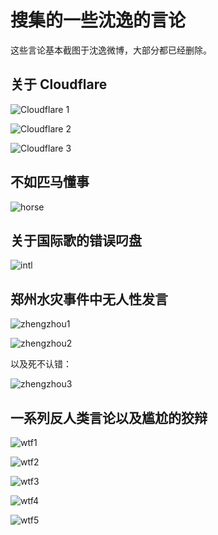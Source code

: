 # 搜集的一些沈逸的言论

这些言论基本截图于沈逸微博，大部分都已经删除。

## 关于 Cloudflare

![Cloudflare 1](https://raw.githubusercontent.com/The-Run-Philosophy-Organization/run/6da9ac5fbeb7c9543bcf2d70186a9f2efb28f416/%E5%BC%A0%E7%BB%B4%E4%B8%BA%E9%99%88%E5%B9%B3%E6%9B%B9%E4%B8%B0%E6%B3%BD%E7%AD%89%E7%9F%A5%E5%90%8D%E8%A8%80%E8%AE%BA%E6%94%B6%E9%9B%86/%E6%B2%88%E9%80%B8/Cloudflare%E6%9C%89%E7%82%B9%E6%84%8F%E6%80%9D3.jpg)

![Cloudflare 2](https://raw.githubusercontent.com/The-Run-Philosophy-Organization/run/6da9ac5fbeb7c9543bcf2d70186a9f2efb28f416/%E5%BC%A0%E7%BB%B4%E4%B8%BA%E9%99%88%E5%B9%B3%E6%9B%B9%E4%B8%B0%E6%B3%BD%E7%AD%89%E7%9F%A5%E5%90%8D%E8%A8%80%E8%AE%BA%E6%94%B6%E9%9B%86/%E6%B2%88%E9%80%B8/Cloudflare%E6%9C%89%E7%82%B9%E6%84%8F%E6%80%9D1.jpg)

![Cloudflare 3](https://raw.githubusercontent.com/The-Run-Philosophy-Organization/run/6da9ac5fbeb7c9543bcf2d70186a9f2efb28f416/%E5%BC%A0%E7%BB%B4%E4%B8%BA%E9%99%88%E5%B9%B3%E6%9B%B9%E4%B8%B0%E6%B3%BD%E7%AD%89%E7%9F%A5%E5%90%8D%E8%A8%80%E8%AE%BA%E6%94%B6%E9%9B%86/%E6%B2%88%E9%80%B8/Cloudflare%E6%9C%89%E7%82%B9%E6%84%8F%E6%80%9D2.jpg)

## 不如匹马懂事

![horse](https://raw.githubusercontent.com/The-Run-Philosophy-Organization/run/6da9ac5fbeb7c9543bcf2d70186a9f2efb28f416/%E5%BC%A0%E7%BB%B4%E4%B8%BA%E9%99%88%E5%B9%B3%E6%9B%B9%E4%B8%B0%E6%B3%BD%E7%AD%89%E7%9F%A5%E5%90%8D%E8%A8%80%E8%AE%BA%E6%94%B6%E9%9B%86/%E6%B2%88%E9%80%B8/%E4%B8%8D%E5%A6%82%E5%8C%B9%E9%A9%AC%E6%87%82%E4%BA%8B.jpg)

## 关于国际歌的错误叼盘

![intl](https://raw.githubusercontent.com/The-Run-Philosophy-Organization/run/6da9ac5fbeb7c9543bcf2d70186a9f2efb28f416/%E5%BC%A0%E7%BB%B4%E4%B8%BA%E9%99%88%E5%B9%B3%E6%9B%B9%E4%B8%B0%E6%B3%BD%E7%AD%89%E7%9F%A5%E5%90%8D%E8%A8%80%E8%AE%BA%E6%94%B6%E9%9B%86/%E6%B2%88%E9%80%B8/%E5%9B%BD%E9%99%85%E6%AD%8C.jpg)

## 郑州水灾事件中无人性发言

![zhengzhou1](https://raw.githubusercontent.com/The-Run-Philosophy-Organization/run/6da9ac5fbeb7c9543bcf2d70186a9f2efb28f416/%E5%BC%A0%E7%BB%B4%E4%B8%BA%E9%99%88%E5%B9%B3%E6%9B%B9%E4%B8%B0%E6%B3%BD%E7%AD%89%E7%9F%A5%E5%90%8D%E8%A8%80%E8%AE%BA%E6%94%B6%E9%9B%86/%E6%B2%88%E9%80%B8/%E9%9B%A8%E8%A1%A3%E7%88%B8%E7%88%B81.jpg)

![zhengzhou2](https://raw.githubusercontent.com/The-Run-Philosophy-Organization/run/6da9ac5fbeb7c9543bcf2d70186a9f2efb28f416/%E5%BC%A0%E7%BB%B4%E4%B8%BA%E9%99%88%E5%B9%B3%E6%9B%B9%E4%B8%B0%E6%B3%BD%E7%AD%89%E7%9F%A5%E5%90%8D%E8%A8%80%E8%AE%BA%E6%94%B6%E9%9B%86/%E6%B2%88%E9%80%B8/%E9%9B%A8%E8%A1%A3%E7%88%B8%E7%88%B82.jpg)

以及死不认错：

![zhengzhou3](https://raw.githubusercontent.com/The-Run-Philosophy-Organization/run/6da9ac5fbeb7c9543bcf2d70186a9f2efb28f416/%E5%BC%A0%E7%BB%B4%E4%B8%BA%E9%99%88%E5%B9%B3%E6%9B%B9%E4%B8%B0%E6%B3%BD%E7%AD%89%E7%9F%A5%E5%90%8D%E8%A8%80%E8%AE%BA%E6%94%B6%E9%9B%86/%E6%B2%88%E9%80%B8/%E9%9B%A8%E8%A1%A3%E7%88%B8%E7%88%B83.jpg)

## 一系列反人类言论以及尴尬的狡辩

![wtf1](https://raw.githubusercontent.com/The-Run-Philosophy-Organization/run/6da9ac5fbeb7c9543bcf2d70186a9f2efb28f416/%E5%BC%A0%E7%BB%B4%E4%B8%BA%E9%99%88%E5%B9%B3%E6%9B%B9%E4%B8%B0%E6%B3%BD%E7%AD%89%E7%9F%A5%E5%90%8D%E8%A8%80%E8%AE%BA%E6%94%B6%E9%9B%86/%E6%B2%88%E9%80%B8/%E6%B2%88%E6%9D%A1%E8%8B%B1%E6%9C%BA1.jpg)

![wtf2](https://raw.githubusercontent.com/The-Run-Philosophy-Organization/run/6da9ac5fbeb7c9543bcf2d70186a9f2efb28f416/%E5%BC%A0%E7%BB%B4%E4%B8%BA%E9%99%88%E5%B9%B3%E6%9B%B9%E4%B8%B0%E6%B3%BD%E7%AD%89%E7%9F%A5%E5%90%8D%E8%A8%80%E8%AE%BA%E6%94%B6%E9%9B%86/%E6%B2%88%E9%80%B8/%E6%B2%88%E6%9D%A1%E8%8B%B1%E6%9C%BA2.jpg)

![wtf3](https://raw.githubusercontent.com/The-Run-Philosophy-Organization/run/6da9ac5fbeb7c9543bcf2d70186a9f2efb28f416/%E5%BC%A0%E7%BB%B4%E4%B8%BA%E9%99%88%E5%B9%B3%E6%9B%B9%E4%B8%B0%E6%B3%BD%E7%AD%89%E7%9F%A5%E5%90%8D%E8%A8%80%E8%AE%BA%E6%94%B6%E9%9B%86/%E6%B2%88%E9%80%B8/%E6%B2%88%E6%9D%A1%E8%8B%B1%E6%9C%BA3.jpg)

![wtf4](https://raw.githubusercontent.com/The-Run-Philosophy-Organization/run/6da9ac5fbeb7c9543bcf2d70186a9f2efb28f416/%E5%BC%A0%E7%BB%B4%E4%B8%BA%E9%99%88%E5%B9%B3%E6%9B%B9%E4%B8%B0%E6%B3%BD%E7%AD%89%E7%9F%A5%E5%90%8D%E8%A8%80%E8%AE%BA%E6%94%B6%E9%9B%86/%E6%B2%88%E9%80%B8/%E6%B2%88%E6%9D%A1%E8%8B%B1%E6%9C%BA4.jpg)

![wtf5](https://raw.githubusercontent.com/The-Run-Philosophy-Organization/run/6da9ac5fbeb7c9543bcf2d70186a9f2efb28f416/%E5%BC%A0%E7%BB%B4%E4%B8%BA%E9%99%88%E5%B9%B3%E6%9B%B9%E4%B8%B0%E6%B3%BD%E7%AD%89%E7%9F%A5%E5%90%8D%E8%A8%80%E8%AE%BA%E6%94%B6%E9%9B%86/%E6%B2%88%E9%80%B8/%E6%B2%88%E6%9D%A1%E8%8B%B1%E6%9C%BA5.jpg)

